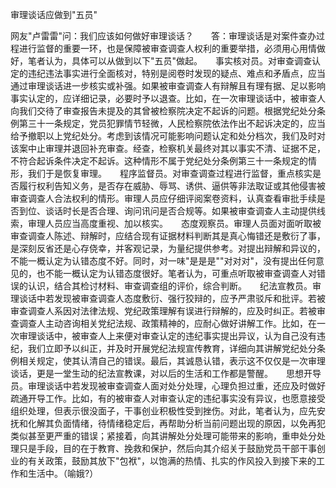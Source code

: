 审理谈话应做到"五员"

网友"卢雷雷"问：我们应该如何做好审理谈话？　　答：审理谈话是对案件查办过程进行监督的重要一环，也是保障被审查调查人权利的重要举措，必须用心用情做好，笔者认为，具体可以从做到以下"五员"做起。　　事实核对员。对审查调查认定的违纪违法事实进行全面核对，特别是阅卷时发现的疑点、难点和矛盾点，应当通过审理谈话进一步核实或补强。如果被审查调查人有辩解且有理有据、足以影响事实认定的，应详细记录，必要时予以退查。比如，在一次审理谈话中，被审查人向我们交待了审查报告未提及的其曾被检察院决定不起诉的问题。根据党纪处分条例第三十一条规定，党员犯罪情节轻微，人民检察院依法作出不起诉决定的，应当给予撤职以上党纪处分。考虑到该情况可能影响问题认定和处分档次，我们及时对该案中止审理并退回补充审查。经查，检察机关最终对其以事实不清、证据不足，不符合起诉条件决定不起诉。这种情形不属于党纪处分条例第三十一条规定的情形，我们于是恢复审理。　　程序监督员。对审查调查过程进行监督，重点核实是否履行权利告知义务，是否存在威胁、辱骂、诱供、逼供等非法取证或其他侵害被审查调查人合法权利的情形。审理人员应仔细评阅案卷资料，认真查看审批手续是否到位、谈话时长是否合理、询问讯问是否合规等。如果被审查调查人主动提供线索，审理人员应当高度重视、加以核实。　　态度观察员。审理人员面对面听取被审查调查人陈述、辩解时，应结合现有证据材料判断其是真心悔错还是敷衍了事，是深刻反省还是心存侥幸，并客观记录，为量纪提供参考。对提出辩解和异议的，不能一概认定为认错态度不好。同时，对一味"是是是""对对对"，没有提出任何意见的，也不能一概认定为认错态度很好。笔者认为，可重点听取被审查调查人对错误的认识，结合其检讨材料、审查调查组的评价，综合判断。　　纪法宣教员。审理谈话中若发现被审查调查人态度敷衍、强行狡辩的，应予严肃驳斥和批评。若被审查调查人系因对法律法规、党纪政策理解有误进行辩解的，应及时纠正。若被审查调查人主动咨询相关党纪法规、政策精神的，应耐心做好讲解工作。比如，在一次审理谈话中，被审查人上来便对审查认定的违纪事实提出异议，认为自己没有违纪，我们立即予以纠正，并及时开展党纪法规宣传教育，详细向其讲解党纪处分条例相关规定，使其认清自己的错误。最后，其诚恳认错，表示这不仅仅是一次审理谈话，更是一堂生动的纪法宣教课，对以后的生活和工作都是警醒。　　思想开导员。审理谈话中若发现被审查调查人面对处分处理，心理负担过重，还应及时做好疏通开导工作。比如，有的被审查人对审查认定的违纪事实没有异议，也愿意接受组织处理，但表示很没面子，干事创业积极性受到挫伤。对此，笔者认为，应先安抚和化解其负面情绪，待情绪稳定后，再帮助分析当前问题出现的原因，以免再犯类似甚至更严重的错误；紧接着，向其讲解处分处理可能带来的影响，重申处分处理只是手段，目的在于教育、挽救和保护，然后向其介绍关于鼓励党员干部干事创业的有关政策，鼓励其放下"包袱"，以饱满的热情、扎实的作风投入到接下来的工作和生活中。（喻娥?）
